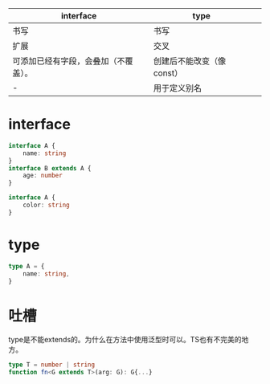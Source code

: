|interface|type||
|-|-|-|
|书写|书写||
|扩展|交叉||
|可添加已经有字段，会叠加（不覆盖）。|创建后不能改变（像const）||
|-|用于定义别名||

# interface
```ts
interface A {
    name: string
}
interface B extends A {
    age: number
}

interface A {
    color: string
}
```

# type
```ts
type A = {
    name: string,
}

```

# 吐槽
type是不能extends的。为什么在方法中使用泛型时可以。TS也有不完美的地方。  
```ts
type T = number | string
function fn<G extends T>(arg: G): G{...}
```